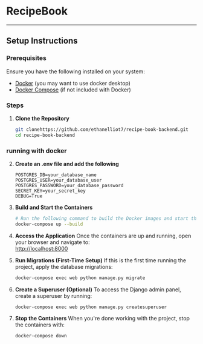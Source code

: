 # RecipeBook

---
## Setup Instructions


### Prerequisites

Ensure you have the following installed on your system:
- [Docker](https://www.docker.com/) (you may want to use docker desktop)
- [Docker Compose](https://docs.docker.com/compose/install/) (if not included with Docker)

### Steps

1. **Clone the Repository**
   ```bash
   git clonehttps://github.com/ethanelliot7/recipe-book-backend.git
   cd recipe-book-backend

### running with docker
2. **Create an .env file and add the following**
   ```.env
   POSTGRES_DB=your_database_name
   POSTGRES_USER=your_database_user
   POSTGRES_PASSWORD=your_database_password
   SECRET_KEY=your_secret_key
   DEBUG=True
   ```
3. **Build and Start the Containers**
   ```bash
   # Run the following command to build the Docker images and start the containers:
   docker-compose up --build
   ```
4. **Access the Application**
Once the containers are up and running, open your browser and navigate to:  
[http://localhost:8000](http://localhost:8000)


5. **Run Migrations (First-Time Setup)**
If this is the first time running the project, apply the database migrations:

   ```bash
   docker-compose exec web python manage.py migrate
   ```
6. **Create a Superuser (Optional)**
To access the Django admin panel, create a superuser by running:
   
   ```bash
   docker-compose exec web python manage.py createsuperuser
   ```
   
7. **Stop the Containers**
When you're done working with the project, stop the containers with:
   ```bash
   docker-compose down
   ```